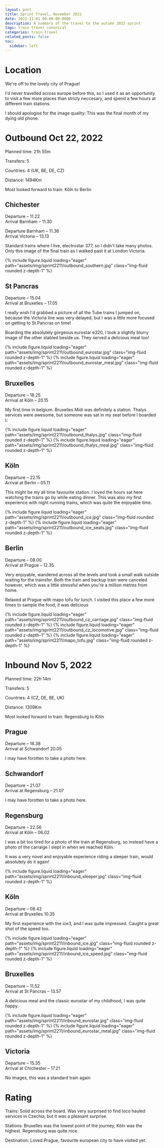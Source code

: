 ```yaml
---
layout: post
title: Sprint Travel, November 2022
date: 2022-11-01 00:00:00-0000
description: A summary of the travel to the autumn 2022 sprint
tags: train travel canonical
categories: train-travel
related_posts: false
toc:
  sidebar: left
---
```


# Location

We're off to the lovely city of Prague!

I'd never travelled across europe before this, so I used it as an opportunity to visit a few more places than stricly neccesary, and spend a few hours at different train stations.

I should apologise for the image quality: This was the final month of my dying old phone.

# Outbound Oct 22, 2022

Planned time: 21h 55m

Transfers: 5

Countries: 4 (UK, BE, DE, CZ)

Distance: 1494Km

Most looked forward to train: Köln to Berlin

## Chichester
Departure – 11.22<br>Arrival Barnham – 11.30

Departure Barnham – 11.36<br>Arrival Victoria – 13.13

Standard trains where I live, electrostar 377, so I didn't take many photos. Only this image of the final train as I walked past it at London Victoria.

<swiper-container keyboard="true" navigation="true" pagination="true" pagination-clickable="true" pagination-dynamic-bullets="true" rewind="true">
  <swiper-slide>{% include figure.liquid loading="eager" path="assets/img/sprint2211/outbound_southern.jpg" class="img-fluid rounded z-depth-1" %}</swiper-slide>
</swiper-container>

## St Pancras
Departure – 15.04<br>Arrival at Bruxelles – 17.05

I really wish I'd grabbed a picture of all the Tube trains I jumped on, because the Victoria line was very delayed, but I was a little more focused on getting to St.Pancras on time!

Boarding the absolutely gorgeous eurostar e320, I took a slightly blurry image of the other stabled beside us. They served a delicious meal too!

<swiper-container keyboard="true" navigation="true" pagination="true" pagination-clickable="true" pagination-dynamic-bullets="true" rewind="true">
  <swiper-slide>{% include figure.liquid loading="eager" path="assets/img/sprint2211/outbound_eurostar.jpg" class="img-fluid rounded z-depth-1" %}</swiper-slide>
  <swiper-slide>{% include figure.liquid loading="eager" path="assets/img/sprint2211/outbound_eurostar_meal.jpg" class="img-fluid rounded z-depth-1" %}</swiper-slide>
</swiper-container>

## Bruxelles
Departure – 18.25<br>Arrival at Köln – 20.15

My first time in belgium. Bruxelles Midi was definitely a station. Thalys services were awesome, but someone was sat in my seat before I boarded ):

<swiper-container keyboard="true" navigation="true" pagination="true" pagination-clickable="true" pagination-dynamic-bullets="true" rewind="true">
  <swiper-slide>{% include figure.liquid loading="eager" path="assets/img/sprint2211/outbound_thalys.jpg" class="img-fluid rounded z-depth-1" %}</swiper-slide>
  <swiper-slide>{% include figure.liquid loading="eager" path="assets/img/sprint2211/outbound_thalys_meal.jpg" class="img-fluid rounded z-depth-1" %}</swiper-slide>
</swiper-container>

## Köln
Departure – 22.15<br>Arrival at Berlin – 05.11

This might be my all time favourite station. I loved the hours sat here watching the trains go by while eating dinner. This was also my first experience with night running trains, which was quite the enjoyable time.

<swiper-container keyboard="true" navigation="true" pagination="true" pagination-clickable="true" pagination-dynamic-bullets="true" rewind="true">
  <swiper-slide>{% include figure.liquid loading="eager" path="assets/img/sprint2211/outbound_ice.jpg" class="img-fluid rounded z-depth-1" %}</swiper-slide>
  <swiper-slide>{% include figure.liquid loading="eager" path="assets/img/sprint2211/outbound_ice_seats.jpg" class="img-fluid rounded z-depth-1" %}</swiper-slide>
</swiper-container>

## Berlin
Departure – 08.00<br>Arrival at Prague – 12.35

Very enjoyable, wandered across all the levels and took a small walk outside waiting for the trainsfer. Both the train and backup train were canceled however, which was a little stressful when you're a million metres from home.

Relaxed at Prague with mapo tofu for lunch. I visited this place a few more times to sample the food, it was delicious

<swiper-container keyboard="true" navigation="true" pagination="true" pagination-clickable="true" pagination-dynamic-bullets="true" rewind="true">
  <swiper-slide>{% include figure.liquid loading="eager" path="assets/img/sprint2211/outbound_cz_carriage.jpg" class="img-fluid rounded z-depth-1" %}</swiper-slide>
  <swiper-slide>{% include figure.liquid loading="eager" path="assets/img/sprint2211/outbound_cz_locomotive.jpg" class="img-fluid rounded z-depth-1" %}</swiper-slide>
  <swiper-slide>{% include figure.liquid loading="eager" path="assets/img/sprint2211/mapo_tofu.jpg" class="img-fluid rounded z-depth-1" %}</swiper-slide>
</swiper-container>
	
# Inbound Nov 5, 2022

Planned time: 22h 14m

Transfers: 5

Countries: 4 (CZ, DE, BE, UK)

Distance: 1309Km

Most looked forward to train: Regensburg to Köln

## Prague
Departure – 16.38<br>Arrival at Schwandorf 20.05

I may have forotten to take a photo here.

## Schwandorf
Departure – 21.07<br>Arrival at Regensburg – 21.07

I may have forotten to take a photo here.

## Regensburg
Departure – 22.56<br>Arrival at Köln – 06.02

I was a bit too tired for a photo of the train at Regensburg, so instead have a photo of the carraige I slept in when we reached Köln.

It was a very novel and enjoyable experience riding a sleeper train, would absolutely do it again!

<swiper-container keyboard="true" navigation="true" pagination="true" pagination-clickable="true" pagination-dynamic-bullets="true" rewind="true">
  <swiper-slide>{% include figure.liquid loading="eager" path="assets/img/sprint2211/inbound_sleeper.jpg" class="img-fluid rounded z-depth-1" %}</swiper-slide>
</swiper-container>

## Köln
Departure – 08.42<br>Arrival at Bruxelles 10.35

My first experience with the ice3, and I was quite impressed. Caught a great shot of the speed too.

<swiper-container keyboard="true" navigation="true" pagination="true" pagination-clickable="true" pagination-dynamic-bullets="true" rewind="true">
  <swiper-slide>{% include figure.liquid loading="eager" path="assets/img/sprint2211/inbound_ice.jpg" class="img-fluid rounded z-depth-1" %}</swiper-slide>
  <swiper-slide>{% include figure.liquid loading="eager" path="assets/img/sprint2211/inbound_ice_speed.jpg" class="img-fluid rounded z-depth-1" %}</swiper-slide>
</swiper-container>

## Bruxelles
Departure – 11.52<br>Arrival at St Pancras – 13.57

A delicious meal and the classic eurostar of my childhood, I was quite happy.

<swiper-container keyboard="true" navigation="true" pagination="true" pagination-clickable="true" pagination-dynamic-bullets="true" rewind="true">
  <swiper-slide>{% include figure.liquid loading="eager" path="assets/img/sprint2211/inbound_eurostar.jpg" class="img-fluid rounded z-depth-1" %}</swiper-slide>
  <swiper-slide>{% include figure.liquid loading="eager" path="assets/img/sprint2211/inbound_eurostar_meal.jpg" class="img-fluid rounded z-depth-1" %}</swiper-slide>
</swiper-container>

## Victoria
Departure – 15.35<br>Arrival at Chichester – 17.21

No images, this was a standard train again

# Rating

Trains: Solid across the board. Was very surprised to find loco hauled services in Czechia, but it was a pleasant surprise.

Stations: Bruxelles was the lowest point of the journey, Köln was the highest. Regensburg was quite nice.

Destination: Loved Prague, favourite european city to have visited yet.